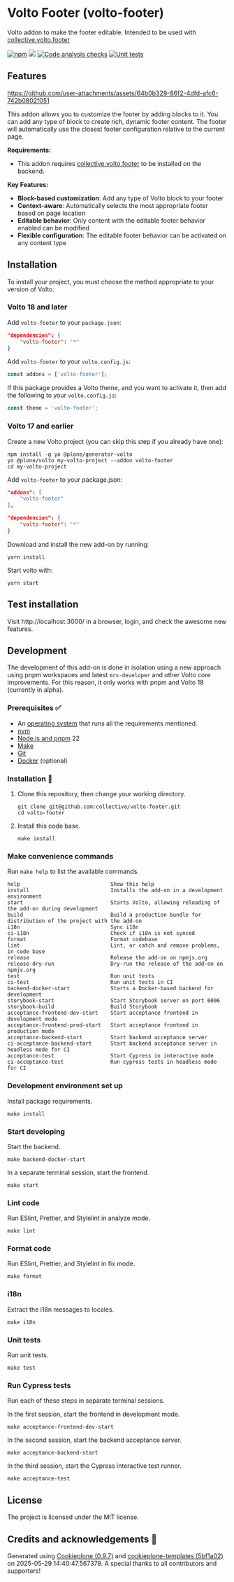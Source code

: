 # Volto Footer (volto-footer)

Volto addon to make the footer editable. Intended to be used with [collective.volto.footer](https://github.com/collective/collective.volto.footer)

[![npm](https://img.shields.io/npm/v/volto-footer)](https://www.npmjs.com/package/volto-footer)
[![](https://img.shields.io/badge/-Storybook-ff4785?logo=Storybook&logoColor=white&style=flat-square)](https://collective.github.io/volto-footer/)
[![Code analysis checks](https://github.com/collective/volto-footer/actions/workflows/code.yml/badge.svg)](https://github.com/collective/volto-footer/actions/workflows/code.yml)
[![Unit tests](https://github.com/collective/volto-footer/actions/workflows/unit.yml/badge.svg)](https://github.com/collective/volto-footer/actions/workflows/unit.yml)

## Features




https://github.com/user-attachments/assets/64b0b329-86f2-4dfd-afc6-742b0802f051





This addon allows you to customize the footer by adding blocks to it. You can add any type of block to create rich, dynamic footer content. The footer will automatically use the closest footer configuration relative to the current page.

**Requirements:**
- This addon requires [collective.volto.footer](https://github.com/collective/collective.volto.footer) to be installed on the backend.

**Key Features:**
- **Block-based customization**: Add any type of Volto block to your footer
- **Context-aware**: Automatically selects the most appropriate footer based on page location
- **Editable behavior**: Only content with the editable footer behavior enabled can be modified
- **Flexible configuration**: The editable footer behavior can be activated on any content type

## Installation

To install your project, you must choose the method appropriate to your version of Volto.


### Volto 18 and later

Add `volto-footer` to your `package.json`:

```json
"dependencies": {
    "volto-footer": "*"
}
```

Add `volto-footer` to your `volto.config.js`:

```javascript
const addons = ['volto-footer'];
```

If this package provides a Volto theme, and you want to activate it, then add the following to your `volto.config.js`:

```javascript
const theme = 'volto-footer';
```

### Volto 17 and earlier

Create a new Volto project (you can skip this step if you already have one):

```
npm install -g yo @plone/generator-volto
yo @plone/volto my-volto-project --addon volto-footer
cd my-volto-project
```

Add `volto-footer` to your package.json:

```JSON
"addons": [
    "volto-footer"
],

"dependencies": {
    "volto-footer": "*"
}
```

Download and install the new add-on by running:

```
yarn install
```

Start volto with:

```
yarn start
```

## Test installation

Visit http://localhost:3000/ in a browser, login, and check the awesome new features.


## Development

The development of this add-on is done in isolation using a new approach using pnpm workspaces and latest `mrs-developer` and other Volto core improvements.
For this reason, it only works with pnpm and Volto 18 (currently in alpha).


### Prerequisites ✅

-   An [operating system](https://6.docs.plone.org/install/create-project-cookieplone.html#prerequisites-for-installation) that runs all the requirements mentioned.
-   [nvm](https://6.docs.plone.org/install/create-project-cookieplone.html#nvm)
-   [Node.js and pnpm](https://6.docs.plone.org/install/create-project.html#node-js) 22
-   [Make](https://6.docs.plone.org/install/create-project-cookieplone.html#make)
-   [Git](https://6.docs.plone.org/install/create-project-cookieplone.html#git)
-   [Docker](https://docs.docker.com/get-started/get-docker/) (optional)

### Installation 🔧

1.  Clone this repository, then change your working directory.

    ```shell
    git clone git@github.com:collective/volto-footer.git
    cd volto-footer
    ```

2.  Install this code base.

    ```shell
    make install
    ```


### Make convenience commands

Run `make help` to list the available commands.

```text
help                             Show this help
install                          Installs the add-on in a development environment
start                            Starts Volto, allowing reloading of the add-on during development
build                            Build a production bundle for distribution of the project with the add-on
i18n                             Sync i18n
ci-i18n                          Check if i18n is not synced
format                           Format codebase
lint                             Lint, or catch and remove problems, in code base
release                          Release the add-on on npmjs.org
release-dry-run                  Dry-run the release of the add-on on npmjs.org
test                             Run unit tests
ci-test                          Run unit tests in CI
backend-docker-start             Starts a Docker-based backend for development
storybook-start                  Start Storybook server on port 6006
storybook-build                  Build Storybook
acceptance-frontend-dev-start    Start acceptance frontend in development mode
acceptance-frontend-prod-start   Start acceptance frontend in production mode
acceptance-backend-start         Start backend acceptance server
ci-acceptance-backend-start      Start backend acceptance server in headless mode for CI
acceptance-test                  Start Cypress in interactive mode
ci-acceptance-test               Run cypress tests in headless mode for CI
```

### Development environment set up

Install package requirements.

```shell
make install
```

### Start developing

Start the backend.

```shell
make backend-docker-start
```

In a separate terminal session, start the frontend.

```shell
make start
```

### Lint code

Run ESlint, Prettier, and Stylelint in analyze mode.

```shell
make lint
```

### Format code

Run ESlint, Prettier, and Stylelint in fix mode.

```shell
make format
```

### i18n

Extract the i18n messages to locales.

```shell
make i18n
```

### Unit tests

Run unit tests.

```shell
make test
```

### Run Cypress tests

Run each of these steps in separate terminal sessions.

In the first session, start the frontend in development mode.

```shell
make acceptance-frontend-dev-start
```

In the second session, start the backend acceptance server.

```shell
make acceptance-backend-start
```

In the third session, start the Cypress interactive test runner.

```shell
make acceptance-test
```

## License

The project is licensed under the MIT license.

## Credits and acknowledgements 🙏

Generated using [Cookieplone (0.9.7)](https://github.com/plone/cookieplone) and [cookieplone-templates (5bf1a02)](https://github.com/plone/cookieplone-templates/commit/5bf1a02b9f870b38a941f55718e3f53d1c2b9fa7) on 2025-05-29 14:40:47.567379. A special thanks to all contributors and supporters!

